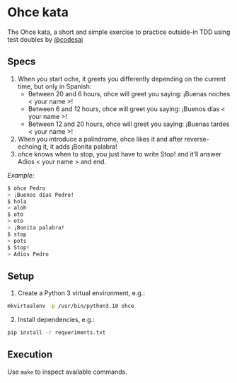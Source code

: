 # Ohce kata

The Ohce kata, a short and simple exercise to practice outside-in TDD using test doubles
by [@codesai](https://codesai.com/posts/2016/05/ohce-kata)


## Specs

1. When you start oche, it greets you differently depending on the current time, but only in Spanish:
    - Between 20 and 6 hours, ohce will greet you saying: ¡Buenas noches < your name >!
    - Between 6 and 12 hours, ohce will greet you saying: ¡Buenos días < your name >!
    - Between 12 and 20 hours, ohce will greet you saying: ¡Buenas tardes < your name >!
2. When you introduce a palindrome, ohce likes it and after reverse-echoing it, it adds ¡Bonita palabra!
3. ohce knows when to stop, you just have to write Stop! and it’ll answer Adios < your name > and end.

*Example:*
```bash
$ ohce Pedro
> ¡Buenos días Pedro!
$ hola
> aloh
$ oto
> oto
> ¡Bonita palabra!
$ stop
> pots
$ Stop!
> Adios Pedro
```

## Setup

1. Create a Python 3 virtual environment, e.g.:
```bash
mkvirtualenv -p /usr/bin/python3.10 ohce
```

2. Install dependencies, e.g.:
```bash
pip install -r requeriments.txt
```

## Execution
Use `make` to inspect available commands.